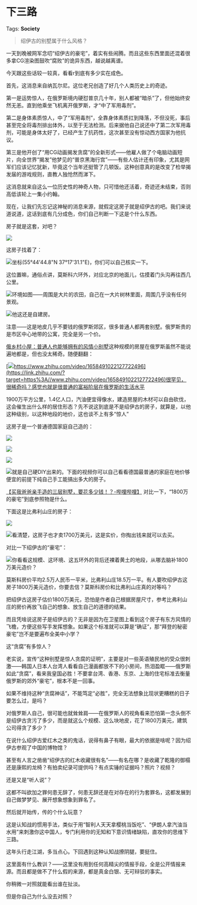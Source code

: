 # 下三路

Tags: **Society**

> 绍伊古的别墅属于什么风格？



一天到晚被网军念叨“绍伊古的豪宅”，着实有些闹腾。而且这些东西里面还混着很多拿CG渲染图鼓吹“腐败”的诡异东西，越说越离谱。

今天跟这些话较一较真，看看r到底有多少实在成色。

首先，这消息来自纳瓦尔尼。这位老兄创造了好几个人类历史上的奇迹。

第一是运势惊人，在俄罗斯境内硬怼普京几十年，别人都被“暗杀”了，但他始终安然无恙。直到他乘坐飞机离开俄罗斯，才“中了军用毒剂”。

第二是身体素质惊人，中了“军用毒剂”，全靠身体素质扛到降落，不但没死，事后甚至完全将毒剂排出体外，以至于无法检测。后来据他自己说还中了第二次军用毒剂，可能是身体太好了，已经产生了抗药性，这次甚至没有惊动西方国家为他抗议。

第三是他开创了“用CG动画揭发贪腐”的全新形式——他雇人做了个电脑动画短片，向全世界“揭发”他梦见的“普京黑海行宫”——有些人估计还有印象，尤其是网军们应该记忆犹新，毕竟这个当年还挺管了几顿饭。这种创意真的是改变了检举揭发届的游戏规则，直教人独怆然而涕下。

这消息就来自这么一位历史性的神奇人物，只可惜他还活着，奇迹还未结束，否则高低该轮上一集小约翰。

现在，让我们先忘记这神秘的消息来源，就假定这房子就是绍伊古的吧。我们来说道说道，这话到底有几分成色，你们自己判断一下这是个什么东西。

房子就是这套，对吧？

![](https://picx.zhimg.com/50/v2-acbcb071da952c4ac731a90269f158fa_720w.jpg?source=2c26e567)  


这房子找着了：

![](https://pic1.zhimg.com/50/v2-ce5470839a964e80d891bb257f6d53a1_720w.jpg?source=2c26e567)坐标(55°44'44.8"N 37°17'31.1"E)，你们可以自己核实一下。

这位置嘛，通俗点讲，莫斯科六环外，对应北京的地面儿，估摸着门头沟再往西几公里。

![](https://picx.zhimg.com/50/v2-272dca1bcdd7d40a1d273f1d6822962f_720w.jpg?source=2c26e567)环境如图——周围是大片的农田，自己在一大片树林里面，周围几乎没有任何景观。

![](https://picx.zhimg.com/50/v2-b31a6184dcb320fdf0dadef5cd130262_720w.jpg?source=2c26e567)他这还是自建房。

注意——这是地皮几乎不要钱的俄罗斯郊区，很多普通人都两套别墅。俄罗斯贵的是市区中心地带的公寓，完全是另一个价。

[俄乡村小屋：普通人也能够拥有的风情小别墅](https://link.zhihu.com/?target=http%3A//tsrus.cn/shiting/gaoqingtupian/2014/08/12/36263.html)这种规模的房屋在俄罗斯虽然不能说遍地都是，但也没太稀奇。随便翻翻：

[![](https://pic1.zhimg.com/v2-508cc4acd25cfad104b77ce40ab5443c.jpg)https://www.zhihu.com/video/1658491022127722496](https://link.zhihu.com/?target=https%3A//www.zhihu.com/video/1658491022127722496)很罕见，很稀奇吗？感觉也就是很普通的富裕阶层在俄罗斯的生活水平

1900万平方公里，1.4亿人口，汽油便宜得像水，建造房屋的木材可以自由砍伐，这会催生出什么样的居住形态？先不说这到底是不是绍伊古的房子，就算是，以他这种级别，以这种地段的地价，这也谈不上有多“惊人”

这房子是一个普通德国家庭自己造的：

![](https://pic1.zhimg.com/50/v2-c8da574f7bef099c2d9bcfcaaf84ebdb_720w.jpg?source=2c26e567)  


![](https://picx.zhimg.com/50/v2-35ff09904be7ef7f99d945d390fe81b7_720w.jpg?source=2c26e567)  


![](https://pic1.zhimg.com/50/v2-41be3780740f1569f7696bf956f91ecd_720w.jpg?source=2c26e567)  


![](https://pic1.zhimg.com/50/v2-8486246b307673261e497106a376d394_720w.jpg?source=2c26e567)就是自己硬DIY出来的。下面的视频你可以自己看看德国最普通的家庭在地价够便宜的前提下纯自己手工能搞出多大的房子。

[【买我爸爸亲手造的三层别墅，要花多少钱！？-哔哩哔哩】](https://link.zhihu.com/?target=https%3A//b23.tv/AjbBZKu) 对比一下，“1800万的豪宅”到底参照物是什么。

下面这是比弗利山庄的房子：

![](https://pic1.zhimg.com/50/v2-594283a82e0093506291257211cd5271_720w.jpg?source=2c26e567)  


![](https://picx.zhimg.com/50/v2-ed7223a565f224dc5ad92c425f023e10_720w.jpg?source=2c26e567)看清楚，这房子也才卖1700万美元，这是实价，你掏出钱来就可以去买。

对比一下绍伊古的“豪宅”：

![](https://picx.zhimg.com/50/v2-c7f30f595dc3b4aa9b5704c136f7f6e4_720w.jpg?source=2c26e567)你看看这规模、这环境、这五环外的背后还裸着黄土的地段，从哪去脑补1800万美元造价？

莫斯科房价平均2.5万人民币一平米，比弗利山庄18.5万一平。有人要吹绍伊古这房子1800万美元造价，你要去信？莫斯科房价和比弗利山庄真的对等吗？

把绍伊古这房子估价1800万美元，恐怕是作者自己根据房屋尺寸，参考比弗利山庄的房价再放飞自己的想象、放生自己的道德的结果。

而且凭啥说这房子是绍伊古的？无非是因为在卫星图上看到这个房子有东方风情的飞檐，方便这些写手发挥想象。如果这个标准就可以算是“确证”，那“拜登的秘密豪宅”岂不是要遍布全美中小学？

这“贪腐”有多惊人？

老实说，宣传“这种别墅是惊人贪腐的证明”，主要是对一些英语殖民地的受众很刺激——韩国人日本人台湾人看看自己漫画都放不下的小房间，热泪盈眶——俄罗斯如此“贪腐”，看来我皇国必胜！不要拿台湾、香港、东京、上海的住宅标准去衡量俄罗斯的郊外“豪宅”，根本不是一回事。

如果不维持这种“贪腐神话”，不能笃定“必胜”，完全无法想象比现状更糟糕的日子要怎么过，是吗？

对俄罗斯人自己，很可能也就耸耸肩——在俄罗斯人的视角看来恐怕第一念头倒不是绍伊古贪污了多少，而是就这么个规模、这么块地皮，花了1800万美元，建筑公司得贪了多少？

在说什么绍伊古爱红木之类的鬼话，说得有鼻子有眼，最大的依据是啥呢？因为绍伊古参观了中国的博物馆？

甚至有人言之凿凿“绍伊古的红木收藏很有名”——有名在哪？是收藏了乾隆的御榻还是康熙的龙椅？有拍卖纪录可提供吗？有点实锤的证据吗？照片？视频？

还是又是“听人说”？

  


这都不叫欲加之罪何患无辞了，何患无辞还是在对存在的行为套罪名，这都发展到自己做梦梦见、展开想象想象到罪名了。

然后就开始传，传的个什么玩意？

  


  


这是认知战的惯用手法，类似于用“智利人天天拿樱桃当饭吃”、“伊朗人拿汽油当水用”来刺激你这中国人，专门利用你的无知和下意识情绪缺陷，直攻你的思维下三路。

这年头行走江湖，多当点心。下回遇到这种认知战撩阴腿，要挺住。

  


这里面有什么教训？——这里没有用到任何高精尖的情报手段，全是公开情报来源。而且都是做不了什么假的来源，都是真金白银、无可辩驳的事实。

你稍微一对照就能看出谁在扯淡。

但是你自己为什么没去对照？



